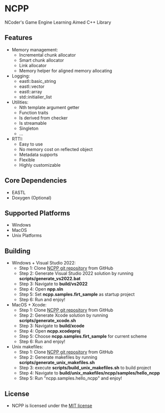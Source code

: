 # NCPP
NCoder's Game Engine Learning Aimed C++ Library

## Features
+ Memory management:
  + Incremental chunk allocator
  + Smart chunk allocator
  + Link allocator
  + Memory helper for aligned memory allocating
+ Logging:
  + eastl::basic_string
  + eastl::vector
  + eastl::array
  + std::initialier_list
+ Utilities:
  + Nth template argument getter
  + Function traits
  + Is derived from checker
  + Is streamable
  + Singleton
  + ...
+ RTTI:
  + Easy to use
  + No memory cost on reflected object
  + Metadata supports 
  + Flexible
  + Highly customizable

## Core Dependencies
+ EASTL
+ Doxygen (Optional)

## Supported Platforms
  + Windows
  + MacOS
  + Unix Platforms

## Building
  + Windows + Visual Studio 2022:
    + Step 1: Clone [NCPP git repository](https://github.com/n-c0d3r/ncpp) from GitHub
    + Step 2: Generate Visual Studio 2022 solution by running **scripts/generate_vs2022.bat**
    + Step 3: Navigate to **build/vs2022**
    + Step 4: Open **npp.sln**
    + Step 5: Set **ncpp.samples.firt_sample** as startup project
    + Step 6: Run and enjoy!
  + MacOS + Xcode:
    + Step 1: Clone [NCPP git repository](https://github.com/n-c0d3r/ncpp) from GitHub
    + Step 2: Generate Xcode solution by running **scripts/generate_xcode.sh**
    + Step 3: Navigate to **build/xcode**
    + Step 4: Open **ncpp.xcodeproj**
    + Step 5: Choose **ncpp.samples.firt_sample** for current scheme
    + Step 6: Run and enjoy!
  + Unix makefiles:
    + Step 1: Clone [NCPP git repository](https://github.com/n-c0d3r/ncpp) from GitHub
    + Step 2: Generate makefiles by running **scripts/generate_unix_makefiles.sh**
    + Step 3: execute **scripts/build_unix_makefiles.sh** to build project
    + Step 4: Navigate to **build/unix_makefiles/ncpp/samples/hello_ncpp**
    + Step 5: Run "ncpp.samples.hello_ncpp" and enjoy!

## License
+ NCPP is licensed under the [MIT license](https://github.com/n-c0d3r/NCPP/blob/main/LICENSE)
